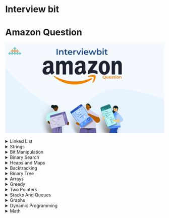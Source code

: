 # Interview bit
# Amazon Question

![Interview Bit ](InterviewBit.png)


<details>
<summary> Linked List</summary>

| #   | Problem                                                                                               | Companies                           | Topic                             | Language                                                                                                                                             |
|-----|-------------------------------------------------------------------------------------------------------|-------------------------------------|-----------------------------------|------------------------------------------------------------------------------------------------------------------------------------------------------|
| 1   | [Merge Two Sorted Lists](https://www.interviewbit.com/problems/merge-two-sorted-lists/)               | Microsoft Amazon Yahoo              | Linked List                       | [java](https://github.com/EbrahimMohamed2611/Interviewbit/blob/main/src/main/java/com/interviewbit/amazone/linkedList/MergeTwoSortedLists.java)      |
| 2   | [Remove Nth Node from List End](https://www.interviewbit.com/problems/remove-nth-node-from-list-end/) | HCL Amazon                          | Linked List                       | [java](https://github.com/EbrahimMohamed2611/Interviewbit/blob/main/src/main/java/com/interviewbit/amazone/linkedList/RemoveNthNodeFromListEnd.java) |
| 3   | [LRU Cache](https://www.interviewbit.com/problems/lru-cache/)                                         | Google Facebook Amazon              | LinkedList MashMap                | [java](https://github.com/EbrahimMohamed2611/Interviewbit/blob/main/src/main/java/com/interviewbit/amazone/linkedList/LRUCache.java)                 |
| 4   | [Merge Two Sorted Lists II](https://www.interviewbit.com/problems/merge-two-sorted-lists-ii/)         | Amazon Adobe Expedia Microsoft      | LinkedList                        | [java](https://github.com/EbrahimMohamed2611/Interviewbit/blob/main/src/main/java/com/interviewbit/amazone/linkedList/MergeTwoSortedLists_2.java)    |
| 5   | [Add Two Numbers as Lists](https://www.interviewbit.com/problems/add-two-numbers-as-lists/)           | Amazon  Qualcomm Microsoft Facebook | LinkedList Two Pointers dummyNode | [java](https://github.com/EbrahimMohamed2611/Interviewbit/blob/main/src/main/java/com/interviewbit/amazone/linkedList/AddTwoNumbersAsLists.java)     |

</details>

<details>
<summary> Strings </summary>

| #   | Problem                                                                                               | Companies                                        | Topic  | Language                                                                                                                                             |
|-----|-------------------------------------------------------------------------------------------------------|--------------------------------------------------|--------|------------------------------------------------------------------------------------------------------------------------------------------------------|
| 1   | [Longest Palindromic Substring](https://www.interviewbit.com/problems/longest-palindromic-substring/) | Amazon Microsoft Groupon                         | String | [java](https://github.com/EbrahimMohamed2611/Interviewbit/blob/main/src/main/java/com/interviewbit/amazone/strings/LongestPalindromicSubstring.java) |
| 2   | [Reverse the String](https://www.interviewbit.com/problems/reverse-the-string/)                       | Qualcomm Amazon Microsoft Cisco Facebook Twitter | String | [java](https://github.com/EbrahimMohamed2611/Interviewbit/blob/main/src/main/java/com/interviewbit/amazone/strings/ReverseTheString.java)            |

</details>
<details>
<summary> Bit Manipulation </summary>

| #   | Problem                                                               | Companies                                            | Topic            | Language                                                                                                                                      |
|-----|-----------------------------------------------------------------------|------------------------------------------------------|------------------|-----------------------------------------------------------------------------------------------------------------------------------------------|
| 1   | [Single Number](https://www.interviewbit.com/problems/single-number/) | Amazon Sharechat Toppr Uber Technologies Inc Twitter | Bit Manipulation | [java](https://github.com/EbrahimMohamed2611/Interviewbit/blob/main/src/main/java/com/interviewbit/amazone/bitManipulation/SingleNumber.java) |

</details>

<details>
<summary> Binary Search </summary>

| #   | Problem                                                                                           | Companies                        | Topic         | Language                                                                                                                                               |
|-----|---------------------------------------------------------------------------------------------------|----------------------------------|---------------|--------------------------------------------------------------------------------------------------------------------------------------------------------|
| 1   | [Rotated Sorted Array Search](https://www.interviewbit.com/problems/rotated-sorted-array-search/) | Facebook Google Microsoft Amazon | Binary Search | [java](https://github.com/EbrahimMohamed2611/Interviewbit/blob/main/src/main/java/com/interviewbit/amazone/binarySearch/RotatedSortedArraySearch.java) |
| 2   | [Square Root of Integer](https://www.interviewbit.com/problems/square-root-of-integer/)           | Facebook Amazon Microsoft        | Binary Search | [java](https://github.com/EbrahimMohamed2611/Interviewbit/blob/main/src/main/java/com/interviewbit/amazone/binarySearch/SquareRootOfInteger.java)      |

</details>

<details>
<summary> Heaps and Maps </summary>

| #   | Problem                                                                                     | Companies                               | Topic                          | Language                                                                                                                                        |
|-----|---------------------------------------------------------------------------------------------|-----------------------------------------|--------------------------------|-------------------------------------------------------------------------------------------------------------------------------------------------|
| 1   | [K Largest Elements](https://www.interviewbit.com/problems/k-largest-elements/)             | Amazon Delhivery Flipkart               | Heaps And Maps                 | [java](https://github.com/EbrahimMohamed2611/Interviewbit/blob/main/src/main/java/com/interviewbit/amazone/heapsAndMaps/KLargestElements.java)  |
| 2   | [Merge K Sorted Lists](https://www.interviewbit.com/problems/merge-k-sorted-lists/)         | Amazon Google Flipkart                  | Heaps And LinkedList           | [java](https://github.com/EbrahimMohamed2611/Interviewbit/blob/main/src/main/java/com/interviewbit/amazone/heapsAndMaps/MergeKSortedLists.java) |
| 3   | [2 Sum](https://www.interviewbit.com/problems/2-sum/)                                       | Amazon Google Facebook                  | HashMap And Array Two Pointers | [java](https://github.com/EbrahimMohamed2611/Interviewbit/blob/main/src/main/java/com/interviewbit/amazone/heapsAndMaps/TwoSum.java)            |
| 4   | [Anagrams](https://www.interviewbit.com/problems/anagrams/)                                 | Amazon Microsoft Goldman Sachs Deloitte | HashMap String Sort            | [java](https://github.com/EbrahimMohamed2611/Interviewbit/blob/main/src/main/java/com/interviewbit/amazone/heapsAndMaps/Anagrams.java)          |

</details>

<details>
<summary> Backtracking </summary>

| #   | Problem                                                                         | Companies        | Topic        | Language                                                                                                                                             |
|-----|---------------------------------------------------------------------------------|------------------|--------------|------------------------------------------------------------------------------------------------------------------------------------------------------|
| 1   | [Sub set](https://www.interviewbit.com/problems/subset/)                        | Amazon Microsoft | Backtracking | [java](https://github.com/EbrahimMohamed2611/Interviewbit/blob/main/src/main/java/com/interviewbit/amazone/backtracking/SubSet.java)                 |
| 2   | [Sub set Without Duplicate ](https://www.interviewbit.com/problems/subsets-ii/) | Amazon Microsoft | Backtracking | [java](https://github.com/EbrahimMohamed2611/Interviewbit/blob/main/src/main/java/com/interviewbit/amazone/backtracking/SubSetWithoutDuplicate.java) |

</details>
<details>
<summary> Binary Tree </summary>

| #   | Problem                                                                                                                                   | Companies                              | Topic       | Language                                                                                                                                                                       |
|-----|-------------------------------------------------------------------------------------------------------------------------------------------|----------------------------------------|-------------|--------------------------------------------------------------------------------------------------------------------------------------------------------------------------------|
| 1   | [Symmetric Binary Tree](https://www.interviewbit.com/problems/symmetric-binary-tree/)                                                     | Amazon Zomato                          | Binary Tree | [java](https://github.com/EbrahimMohamed2611/Interviewbit/blob/main/src/main/java/com/interviewbit/amazone/binaryTree/SymmetricBinaryTree.java)                                |
| 2   | [Least Common Ancestor](https://www.interviewbit.com/problems/least-common-ancestor/)                                                     | Facebook Adobe Microsoft Amazon Google | Binary Tree | [java](https://github.com/EbrahimMohamed2611/Interviewbit/blob/main/src/main/java/com/interviewbit/amazone/binaryTree/LeastCommonAncestor.java)                                |
| 3   | [Sorted Array To Balanced BST](https://www.interviewbit.com/problems/sorted-array-to-balanced-bst/)                                       | VMWare Amazon                          | Binary Tree | [java](https://github.com/EbrahimMohamed2611/Interviewbit/blob/main/src/main/java/com/interviewbit/amazone/binaryTree/SortedArrayToBalancedBST.java)                           |
| 4   | [Valid Binary Search Tree](https://www.interviewbit.com/problems/sorted-array-to-balanced-bst/)                                           | Amazon Facebook                        | Binary Tree | [java](https://github.com/EbrahimMohamed2611/Interviewbit/blob/main/src/main/java/com/interviewbit/amazone/binaryTree/ValidBinarySearchTree.java)                              |
| 5   | [Recover Binary Search Tree](https://www.interviewbit.com/problems/recover-binary-search-tree/)                                           | Amazon Microsoft                       | Binary Tree | [java](https://github.com/EbrahimMohamed2611/Interviewbit/blob/main/src/main/java/com/interviewbit/amazone/binaryTree/RecoverBinarySearchTree.java)                            |
| 6   | [Inorder Traversal](https://www.interviewbit.com/problems/inorder-traversal/)                                                             | Amazon Microsoft Grofers               | Binary Tree | [java](https://github.com/EbrahimMohamed2611/Interviewbit/blob/main/src/main/java/com/interviewbit/amazone/binaryTree/InorderTraversal.java)                                   |
| 7   | [Vertical Order traversal of Binary Tree](https://www.interviewbit.com/problems/vertical-order-traversal-of-binary-tree/)                 | Amazon Grab Infoworks Microsoft        | Binary Tree | [java](https://github.com/EbrahimMohamed2611/Interviewbit/blob/main/src/main/java/com/interviewbit/amazone/binaryTree/VerticalOrderTraversalOfBinaryTree.java)                 |
| 8   | [Construct Binary Tree From Inorder And Preorder](https://www.interviewbit.com/problems/construct-binary-tree-from-inorder-and-preorder/) | Amazon Microsoft                       | Binary Tree | [java](https://github.com/EbrahimMohamed2611/Interviewbit/blob/main/src/main/java/com/interviewbit/amazone/binaryTree/ConstructBinaryTreeFromPreorderAndInorderTraversal.java) |
| 9   | [Binary Tree From Inorder And Postorder](https://www.interviewbit.com/problems/binary-tree-from-inorder-and-postorder/)                   | Amazon Microsoft                       | Binary Tree | [java](https://github.com/EbrahimMohamed2611/Interviewbit/blob/main/src/main/java/com/interviewbit/amazone/binaryTree/BinaryTreeFromInorderAndPostorder.java)                  |
| 10  | [Flatten Binary Tree to Linked List](https://www.interviewbit.com/problems/flatten-binary-tree-to-linked-list/)                           | Amazon Microsoft Adobe                 | Binary Tree | [java](https://github.com/EbrahimMohamed2611/Interviewbit/blob/main/src/main/java/com/interviewbit/amazone/binaryTree/FlattenBinaryTreeToLinkedList.java)                      |

</details>

<details>
<summary> Arrays </summary>

| #   | Problem                                                                                                   | Companies                                                              | Topic                                               | Language                                                                                                                                            |
|-----|-----------------------------------------------------------------------------------------------------------|------------------------------------------------------------------------|-----------------------------------------------------|-----------------------------------------------------------------------------------------------------------------------------------------------------|
| 1   | [Find Duplicate in Array](https://www.interviewbit.com/problems/find-duplicate-in-array/)                 | Amazon VMWare Riverbed Microsoft                                       | Arrays-Frequency Array-slow & fast Pointer-HahTable | [java](https://github.com/EbrahimMohamed2611/Interviewbit/blob/main/src/main/java/com/interviewbit/amazone/arrays/FindDuplicateInArray.java)        |
| 2   | [Merge Intervals](https://www.interviewbit.com/problems/find-duplicate-in-array/)                         | Amazon Google                                                          | Arrays Intervals                                    | [java](https://github.com/EbrahimMohamed2611/Interviewbit/blob/main/src/main/java/com/interviewbit/amazone/arrays/MergeIntervals.java)              |
| 3   | [Max Sum Contiguous Subarray](https://www.interviewbit.com/problems/max-sum-contiguous-subarray/)         | Amazon LinkedIn Apple Adobe Microsoft Google Facebook Bloomberg Oracle | Arrays Intervals                                    | [java](https://github.com/EbrahimMohamed2611/Interviewbit/blob/main/src/main/java/com/interviewbit/amazone/arrays/MaxSumContiguousSubarray.java)    |
| 4   | [Next Permutation](https://www.interviewbit.com/problems/max-sum-contiguous-subarray/)                    | Amazon Microsoft Facebook Google Apple Adobe Bloomberg Uber            | Arrays permutation                                  | [java](https://github.com/EbrahimMohamed2611/Interviewbit/blob/main/src/main/java/com/interviewbit/amazone/arrays/NextPermutation.java)             |
| 5   | [Rotate Matrix](https://www.interviewbit.com/problems/rotate-matrix/)                                     | Amazon  Facebook Google Zoha                                           | Arrays permutation                                  | [java](https://github.com/EbrahimMohamed2611/Interviewbit/blob/main/src/main/java/com/interviewbit/amazone/arrays/RotateMatrix.java)                |
| 6   | [Repeat and Missing Number Array](https://www.interviewbit.com/problems/repeat-and-missing-number-array/) | Amazon                                                                 | Arrays frequencyArray                               | [java](https://github.com/EbrahimMohamed2611/Interviewbit/blob/main/src/main/java/com/interviewbit/amazone/arrays/RepeatAndMissingNumberArray.java) |
| 7   | [first Missing Positive](https://www.interviewbit.com/problems/first-missing-integer/)                    | Amazon                                                                 | Arrays Cycle sort HashSet                           | [java](https://github.com/EbrahimMohamed2611/Interviewbit/blob/main/src/main/java/com/interviewbit/amazone/arrays/FirstMissingInteger.java)         |
| 8   | [Merge Overlapping Intervals](https://www.interviewbit.com/problems/merge-overlapping-intervals/)         | Google Amazon Directi Fab                                              | Arrays Interval                                     | [java](https://github.com/EbrahimMohamed2611/Interviewbit/blob/main/src/main/java/com/interviewbit/amazone/arrays/FirstMissingInteger.java)         |

</details>

<details>
<summary> Greedy </summary>

| #   | Problem                                                                   | Companies                                | Topic         | Language                                                                                                                               |
|-----|---------------------------------------------------------------------------|------------------------------------------|---------------|----------------------------------------------------------------------------------------------------------------------------------------|
| 1   | [Highest Product](https://www.interviewbit.com/problems/highest-product/) | Amazon Coursera                          | Arrays Sort   | [java](https://github.com/EbrahimMohamed2611/Interviewbit/blob/main/src/main/java/com/interviewbit/amazone/greedy/HighestProduct.java) |
| 2   | [Meeting rooms](https://www.interviewbit.com/problems/meeting-rooms/)     | Amazon Ajio Apple Fab Flipkart Microsoft | Interval Heap | [java](https://github.com/EbrahimMohamed2611/Interviewbit/blob/main/src/main/java/com/interviewbit/amazone/greedy/MeetingRooms.java)   |

</details>

<details>
<summary> Two Pointers </summary>

| #   | Problem                                                                                                                                 | Companies                                             | Topic                            | Language                                                                                                                                                       |
|-----|-----------------------------------------------------------------------------------------------------------------------------------------|-------------------------------------------------------|----------------------------------|----------------------------------------------------------------------------------------------------------------------------------------------------------------|
| 1   | [Pair With Given Difference](https://www.interviewbit.com/problems/pair-with-given-difference/)                                         | Amazon Flipkart                                       | Arrays Sort Tow pointers HashMap | [java](https://github.com/EbrahimMohamed2611/Interviewbit/blob/main/src/main/java/com/interviewbit/amazone/twoPointers/PairWithGivenDifference.java)           |
| 2   | [** Remove Duplicates from Sorted Array](https://www.interviewbit.com/problems/remove-duplicates-from-sorted-array/)                    | (United Health group) Amazon Google Microsoft Expedia | Arrays Sort Tow pointers HashMap | [java](https://github.com/EbrahimMohamed2611/Interviewbit/blob/main/src/main/java/com/interviewbit/amazone/twoPointers/RemoveDuplicatesFromSortedArray.java)   |
| 3   | [**(Remove Duplicates From UnSorted Array) Remove Element from Array](https://www.interviewbit.com/problems/remove-element-from-array/) | Amazon                                                | Arrays Tow pointers              | [java](https://github.com/EbrahimMohamed2611/Interviewbit/blob/main/src/main/java/com/interviewbit/amazone/twoPointers/RemoveDuplicatesFromUnSortedArray.java) |
| 4   | [**Container With Most Water](https://www.interviewbit.com/problems/container-with-most-water/)                                         | Facebook Google Amazon Adobe                          | Arrays Tow pointers Greedy Math  | [java](https://github.com/EbrahimMohamed2611/Interviewbit/blob/main/src/main/java/com/interviewbit/amazone/twoPointers/ContainerWithMostWater.java)            |
| 5   | [Merge Two Sorted Lists II](https://www.interviewbit.com/problems/merge-two-sorted-lists-ii/)                                           | Adobe Expedia Microsoft Amazon                        | LinkedList Tow pointers          | [java](https://github.com/EbrahimMohamed2611/Interviewbit/blob/main/src/main/java/com/interviewbit/amazone/twoPointers/MergeTwoSortedLists_2.java)             |

</details>

<details>
<summary> Stacks And Queues </summary>

| #   | Problem                                                                                                                                                   | Companies       | Topic     | Language                                                                                                                                                                         |
|-----|-----------------------------------------------------------------------------------------------------------------------------------------------------------|-----------------|-----------|----------------------------------------------------------------------------------------------------------------------------------------------------------------------------------|
| 1   | [First non-repeating character in a stream of characters](https://www.interviewbit.com/problems/first-non-repeating-character-in-a-stream-of-characters/) | Amazon Flipkart | Queue Set | [java](https://github.com/EbrahimMohamed2611/Interviewbit/blob/main/src/main/java/com/interviewbit/amazone/stacksAndQueues/FirstNonRepeatingCharacterInAStreamOfCharacters.java) |
| 2   | [Balanced Parantheses](https://www.interviewbit.com/problems/balanced-parantheses/)                                                                       | Amazon Google   | Stack     | [java](https://github.com/EbrahimMohamed2611/Interviewbit/blob/main/src/main/java/com/interviewbit/amazone/stacksAndQueues/BalancedParenthesis.java)                             |

</details>

<details>
<summary> Graphs </summary>

| #   | Problem                                                                                                                                                      | Companies                               | Topic                                 | Language                                                                                                                                                                  |
|-----|--------------------------------------------------------------------------------------------------------------------------------------------------------------|-----------------------------------------|---------------------------------------|---------------------------------------------------------------------------------------------------------------------------------------------------------------------------|
| 1   | [Cycle in Undirected Graph](https://www.interviewbit.com/problems/cycle-in-undirected-graph/)                                                                | Amazon                                  | Graph BFS DFS                         | [java](https://github.com/EbrahimMohamed2611/Interviewbit/blob/main/src/main/java/com/interviewbit/amazone/graph/CycleInUndirectedGraph.java)                             |
| 2   | [Cycle in Directed Graph](https://www.interviewbit.com/problems/cycle-in-directed-graph/)                                                                    | Amazon Morgan Stanley                   | Graph BFS DFS                         | [java](https://github.com/EbrahimMohamed2611/Interviewbit/blob/main/src/main/java/com/interviewbit/amazone/graph/CycleInDirectedGraph.java)                               |
| 3   | [Possibility of finishing all courses given pre-requisites](https://www.interviewbit.com/problems/possibility-of-finishing-all-courses-given-prerequisites/) | Amazon Flipkart Grab Infoworks Zenefits | Graph Kahn's Topological Sort BFS DFS | [java](https://github.com/EbrahimMohamed2611/Interviewbit/blob/main/src/main/java/com/interviewbit/amazone/graph/PossibilityOfFinishingAllCoursesGivenPreRequisites.java) |

</details>

<details>
<summary> Dynamic Programming </summary>

| #   | Problem                                                                                                         | Companies                                 | Topic     | Language                                                                                                                                                         |
|-----|-----------------------------------------------------------------------------------------------------------------|-------------------------------------------|-----------|------------------------------------------------------------------------------------------------------------------------------------------------------------------|
| 1   | [Palindrome Partitioning II](https://www.interviewbit.com/problems/palindrome-partitioning-ii/)                 | Amazon Google Tower Research Capital      | String DP | [java](https://github.com/EbrahimMohamed2611/Interviewbit/blob/main/src/main/java/com/interviewbit/amazone/dynamicProgramming/PalindromePartitioning.java)       |
| 2   | [Longest Increasing Subsequence](https://www.interviewbit.com/problems/longest-increasing-subsequence/)         | Amazon Facebook Yahoo Microsoft           | String DP | [java](https://github.com/EbrahimMohamed2611/Interviewbit/blob/main/src/main/java/com/interviewbit/amazone/dynamicProgramming/LongestIncreasingSubsequence.java) |
| 3   | [Ways to Decode](https://www.interviewbit.com/problems/ways-to-decode/)                                         | Amazon Facebook Google                    | String DP | [java](https://github.com/EbrahimMohamed2611/Interviewbit/blob/main/src/main/java/com/interviewbit/amazone/dynamicProgramming/WaysToDecode.java)                 |
| 4   | [Best Time to Buy and Sell Stocks I](https://www.interviewbit.com/problems/best-time-to-buy-and-sell-stocks-i/) | Amazon Facebook Google                    | Stock DP  | [java](https://github.com/EbrahimMohamed2611/Interviewbit/blob/main/src/main/java/com/interviewbit/amazone/dynamicProgramming/BestTimeToBuyAndSellStocks.java)   |
| 5   | [Chain of Pairs](https://www.interviewbit.com/problems/chain-of-pairs/)                                         | Amazon Directi                            | LIS DP    | [java](https://github.com/EbrahimMohamed2611/Interviewbit/blob/main/src/main/java/com/interviewbit/amazone/dynamicProgramming/ChainOfPairs.java)                 |
| 6   | [0-1 Knapsack](https://www.interviewbit.com/problems/0-1-knapsack/)                                             | Amazon Deshaw                             | SubSet DP | [java](https://github.com/EbrahimMohamed2611/Interviewbit/blob/main/src/main/java/com/interviewbit/amazone/dynamicProgramming/_0_1Knapsack.java)                 |
| 7   | [Stairs](https://www.interviewbit.com/problems/stairs/)                                                         | Morgan Stanley Amazon Intel Goldman Sachs | SubSet DP | [java](https://github.com/EbrahimMohamed2611/Interviewbit/blob/main/src/main/java/com/interviewbit/amazone/dynamicProgramming/Stairs.java)                       |
| 8   | [Max Sum Path in Binary Tree](https://www.interviewbit.com/problems/max-sum-path-in-binary-tree/)               | Directi Amazon                            | SubSet DP | [java](https://github.com/EbrahimMohamed2611/Interviewbit/blob/main/src/main/java/com/interviewbit/amazone/dynamicProgramming/MaxSumPathInBinaryTree.java)       |

</details>
<details>
<summary> Math </summary>

| #   | Problem                                                                           | Companies | Topic          | Language                                                                                                                                                   |
|-----|-----------------------------------------------------------------------------------|-----------|----------------|------------------------------------------------------------------------------------------------------------------------------------------------------------|
| 1   | [Excel Column Number](https://www.interviewbit.com/problems/excel-column-number/) | Amazon    | String Numbers | [java](https://github.com/EbrahimMohamed2611/Interviewbit/blob/main/src/main/java/com/interviewbit/amazone/dynamicProgramming/PalindromePartitioning.java) |

</details>